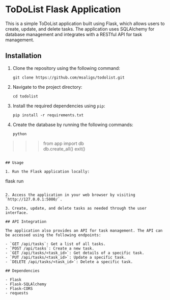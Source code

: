 # ToDoList Flask Application

This is a simple ToDoList application built using Flask, which allows users to create, update, and delete tasks. The application uses SQLAlchemy for database management and integrates with a RESTful API for task management.

## Installation

1. Clone the repository using the following command:
   ```
   git clone https://github.com/msaligs/todolist.git
   ```

2. Navigate to the project directory:
   ```
   cd todolist
   ```

3. Install the required dependencies using `pip`:
   ```
   pip install -r requirements.txt
   ```

4. Create the database by running the following commands:
   ```
   python
>>> from app import db  
>>> db.create_all()
>>> exit()

   ```

## Usage

1. Run the Flask application locally:
   ```
   flask run
   ```

2. Access the application in your web browser by visiting `http://127.0.0.1:5000/`.

3. Create, update, and delete tasks as needed through the user interface.

## API Integration

The application also provides an API for task management. The API can be accessed using the following endpoints:

- `GET /api/tasks`: Get a list of all tasks.
- `POST /api/tasks`: Create a new task.
- `GET /api/tasks/<task_id>`: Get details of a specific task.
- `PUT /api/tasks/<task_id>`: Update a specific task.
- `DELETE /api/tasks/<task_id>`: Delete a specific task.

## Dependencies

- Flask
- Flask-SQLAlchemy
- Flask-CORS
- requests
  
